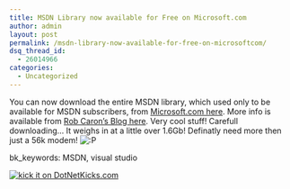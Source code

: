```yaml
---
title: MSDN Library now available for Free on Microsoft.com
author: admin
layout: post
permalink: /msdn-library-now-available-for-free-on-microsoftcom/
dsq_thread_id:
  - 26014966
categories:
  - Uncategorized
---
```

You can now download the entire MSDN library, which used only to be available for MSDN subscribers, from [Microsoft.com here][1].&nbsp;More info is available from [Rob Caron&#8217;s Blog here][2]. Very cool stuff! Carefull downloading&#8230; It weighs in at a little over 1.6Gb! Definatly need more then just a 56k modem! <img src="http://blog.lotas-smartman.net/wp-includes/images/smilies/icon_razz.gif" alt=":P" class="wp-smiley" />

bk_keywords: MSDN, visual studio

[<img alt="kick it on DotNetKicks.com" src="http://www.dotnetkicks.com/Services/Images/KickItImageGenerator.ashx?url=http://blog.lotas-smartman.net/archive/2006/07/26/12713.aspx" border=0>][3]

 [1]: http://www.microsoft.com/downloads/details.aspx?FamilyId=373930CB-A3D7-4EA5-B421-DD6818DC7C41&displaylang=en
 [2]: http://blogs.msdn.com/robcaron/archive/2006/07/26/678897.aspx
 [3]: http://www.dotnetkicks.com/kick/?url=http://blog.lotas-smartman.net/archive/2006/07/26/12713.aspx